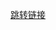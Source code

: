 <!DOCTYPE html>
<html>
<head>
    <meta charset="utf-8">
</head>

<body>

<a href="11.html">跳转链接</a>

</body>
</html>
